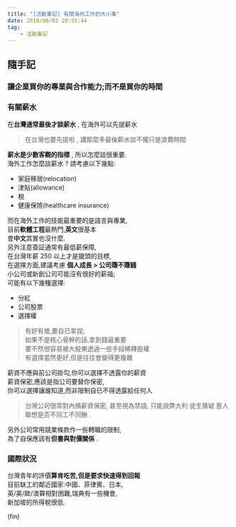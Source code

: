 ```yaml
---
title: "[活動筆記] 有關海外工作的大小事"
date: 2018/06/02 20:55:44
tag:
    - 活動筆記
---
```


## 隨手記

### 讓企業買你的專業與合作能力;而不是買你的時間

### 有關薪水

在**台灣通常最後才談薪水** , 在海外可以先提薪水  

> 在台灣也要先提啦 , 講那麼多最後薪水談不攏只是浪費時間

**薪水是少數客觀的指標** , 所以怎麼談很重要.  
海外工作怎麼談薪水 ? 請考慮以下幾點:

- 家庭移居(relocation)
- 津貼(allowance)
- 稅
- 健康保險(healthcare insurance)  

而在海外工作的技能最重要的是語言與專業,  
目前**軟體工程**最熱門,**英文**很基本  
會**中文**其實也沒什麼.  
另外注意簽証通常有最低薪保障,  
在台灣年薪 250 以上才是獵頭的目標,  
在選擇方面,建議考慮 **個人成長 > 公司賺不賺錢**  
小公司或新創公司可能沒有很好的薪福;  
可能有以下幾種選擇:  

- 分紅
- 公司股票
- 選擇權

> 有好有壞,要自已拿捏;  
> 如果不是核心骨幹的話,拿到錢最重要  
> 要不然很容易被大股東透過一些手段稀釋股權  
> 有選擇當然更好,但是往往會變得更複雜  

薪資不應與前公司掛勾,你可以選擇不透露你的薪資  
薪資保密,應該是指公司要替你保密,  
你可以選擇讓誰知道,而非限制自已不得透露給任何人  

> 台灣公司很常對內搞薪資保密,
> 甚至視為禁語, 只能說弊大利
> 徒生猜疑 惹人聯想是否不同工不同酬 .

另外公司常用競業條款作一些轉職的限制,  
為了自保應該有**但書與對價關係** .

### 國際狀況

台灣青年的評價**算肯吃苦,但是要求快速得到回報**  
目前缺工的鄰近國家:中國、菲律賓、日本,  
英/美/歐/澳算相對困難,瑞典有一些機會,  
新加坡的所得稅很低.

(fin)

